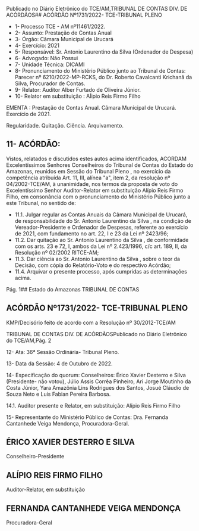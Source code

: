 Publicado  no  Diário  Eletrônico do TCE/AM,TRIBUNAL DE CONTAS DIV. DE ACÓRDÃOS## ACÓRDÃO Nº1731/2022- TCE-TRIBUNAL PLENO

- 1- Processo TCE - AM nº11461/2022.
- 2- Assunto: Prestação de Contas Anual
- 3- Órgão: Câmara Municipal de Urucará
- 4- Exercício: 2021
- 5- Responsável: Sr. Antonio Laurentino da Silva (Ordenador de Despesa)
- 6- Advogado: Não Possui
- 7- Unidade Técnica: DICAMI
- 8- Pronunciamento  do  Ministério  Público  junto  ao  Tribunal  de  Contas: Parecer  nº 6210/2022-MP-RCKS,  do  Dr.  Roberto  Cavalcanti  Krichanã  da  Silva,  Procurador  de Contas.
- 9- Relator: Auditor Alber Furtado de Oliveira Júnior.
- 10-  Relator em substituição : AÍipio Reis Firmo Filho

EMENTA : Prestação  de  Contas  Anual. Câmara Municipal de Urucará. Exercício de 2021.

Regularidade. Quitação. Ciência. Arquivamento.

## 11-  ACÓRDÃO:

Vistos,  relatados  e  discutidos  estes  autos  acima  identificados, ACORDAM Excelentíssimos Senhores Conselheiros do Tribunal de Contas do Estado do Amazonas, reunidos em Sessão do Tribunal Pleno , no exercício da competência atribuída Art. 11, III, alínea  "a",  item  2,  da  resolução  nº  04/2002-TCE/AM, à  unanimidade, nos  termos  da proposta  de  voto  do  Excelentíssimo  Senhor  Auditor-Relator  em  substituição  Alípio  Reis Firmo Filho, em consonância com o pronunciamento do Ministério Público junto a este Tribunal, no sentido de:

- 11.1. Julgar regular as Contas Anuais da Câmara Municipal de Urucará, de responsabilidade do Sr. Antonio Laurentino da Silva , na condição de Vereador-Presidente e Ordenador de Despesas, referente ao exercício de 2021, com fundamento no art. 22, I e 23 da Lei nº 2423/96;
- 11.2. Dar quitação ao Sr.  Antonio  Laurentino  da Silva ,  de  conformidade com os arts. 23 e 72, I, ambos da Lei nº 2.423/1996, c/c art. 189, II, da Resolução nº 02/2002 RITCE-AM;
- 11.3. Dar  ciência ao Sr.  Antonio  Laurentino  da  Silva ,  sobre  o  teor  da Decisão, com cópia do Relatório-Voto e do respectivo Acórdão;
- 11.4. Arquivar o  presente  processo,  após  cumpridas  as  determinações acima.

Pág. 1## Estado do Amazonas TRIBUNAL DE CONTAS

## ACÓRDÃO Nº1731/2022- TCE-TRIBUNAL PLENO

KMP/Decisório feito de acordo com a Resolução nº 30/2012-TCE/AM

TRIBUNAL DE CONTAS DIV. DE ACÓRDÃOSPublicado  no  Diário  Eletrônico do TCE/AM,Pág. 2

12-  Ata: 36ª Sessão Ordinária- Tribunal Pleno.

13-  Data da Sessão: 4 de Outubro de 2022.

14-  Especificação do quorum: Conselheiros: Érico Xavier Desterro e Silva (Presidente- não  votou),  Júlio  Assis  Corrêa  Pinheiro,  Ari  Jorge  Moutinho  da  Costa  Júnior,  Yara Amazônia  Lins  Rodrigues  dos  Santos,  Josué  Cláudio  de  Souza  Neto  e  Luis  Fabian Pereira Barbosa.

14.1. Auditor presente e Relator, em substituição: Alípio Reis Firmo Filho

15-  Representante do Ministério Público de Contas: Dra. Fernanda Cantanhede Veiga Mendonça, Procuradora-Geral.

## ÉRICO XAVIER DESTERRO E SILVA

Conselheiro-Presidente

## ALÍPIO REIS FIRMO FILHO

Auditor-Relator, em substituição

## FERNANDA CANTANHEDE VEIGA MENDONÇA

Procuradora-Geral